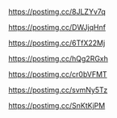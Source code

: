 <!-- bg1 -->
https://postimg.cc/8JLZYv7q

<!-- bg2 -->
https://postimg.cc/DWJjqHnf

<!-- bg3 -->
https://postimg.cc/6TfX22Mj

<!-- bg4 -->
https://postimg.cc/hQg2RGxh

<!-- news images -->
https://postimg.cc/cr0bVFMT

https://postimg.cc/svmNy5Tz

https://postimg.cc/SnKtKjPM
